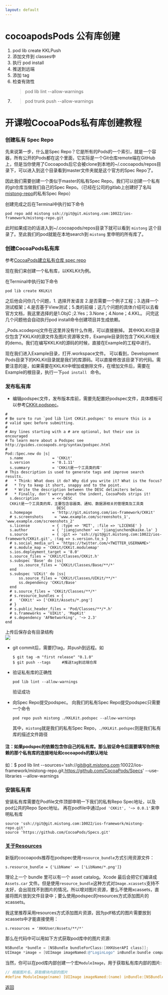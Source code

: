 ```yaml
---
layout: default
---
```


# cocoapodsPods 公有库创建

1. pod lib create KKLPush
2. 添加文件到 classes中
3. 执行 pod install  
4. 推送到远端
4. 添加 tag
5. 检查有效性 
   >pod lib lint --allow-warnings
5. >pod trunk push --allow-warnings






# 开课啦CocoaPods私有库创建教程

### 创建私有 Spec Repo

先来说第一步，什么是Spec Repo？它是所有的Pods的一个索引，就是一个容器，所有公开的Pods都在这个里面，它实际是一个Git仓库remote端在GitHub上，但是当你使用了Cocoapods后它会被clone到本地的~/.cocoapods/repos目录下，可以进入到这个目录看到master文件夹就是这个官方的Spec Repo了。

因此我们需要创建一个类似于master的私有Spec Repo。我们可以创建一个私有的git仓库当做我们自己的Spec Repo。（已经在公司的gitlab上创建好了名叫[mistong-repo](http://git.mistong.com/ios-framework/mistong-repo)的私有Spec Repo）



创建完成之后在Terminal中执行如下命令

```shell
pod repo add mistong ssh://git@git.mistong.com:10022/ios-framework/mistong-repo.git
```

此时如果成功的话进入到~/.cocoapods/repos目录下就可以看到 `mistong` 这个目录了。至此我们的pod就能在本地search到 `mistong` 里申明的所有库了。



### 创建CocoaPods私有库

参考[CocoaPods建立私有仓库 spec repo](http://www.jianshu.com/p/c6c227c0c221)

现在我们来创建一个私有库，以KKLKit为例。

在Terminal中执行如下命令

```shell
pod lib create KKLKit
```


之后他会问你几个问题，1. 选择开发语言 2.是否需要一个例子工程；3.选择一个测试框架；4.是否基于View测试；5.类的前缀；这几个问题的具体介绍可以去看官方文档，我这里选择的是1.ObjC  ;2.Yes；3.None；4.None；4.KKL。 问完这几个问题他会自动执行pod install命令创建项目并生成依赖。

_Pods.xcodeproj文件在这里并没有什么作用，可以直接删掉。 其中KKLKit目录仅包含了KKLKit的源文件及图片资源等文件，Example目录则包含了KKLKit相关的demo。我们在编写KKLKit的源码的时候，直接在Example的工程中进行。

现在我们进入Example目录，打开.workspace文件。
可以看到，Development Pods目录下的KKLKit目录就是我们的库源码。可以直接修改该目录下的代码。需要注意的是，如果需要在KKLKit中增加或删除文件，在增加文件后，需要在Example的根目录，执行一下`pod install ` 命令。



### 发布私有库

* 编辑podspec文件，发布版本库前，需要先配置好podspec文件，具体模板可以参考[CKKit.podspec](http://git.mistong.com/ios-framework/CKKit/blob/master/CKKit.podspec)。
```
#
# Be sure to run `pod lib lint CKKit.podspec' to ensure this is a
# valid spec before submitting.
#
# Any lines starting with a # are optional, but their use is encouraged
# To learn more about a Podspec see http://guides.cocoapods.org/syntax/podspec.html
#
Pod::Spec.new do |s|
  s.name             = 'CKKit'
  s.version          = '0.1.11'
  s.summary          = 'CKKit是一个工具类的库'
# This description is used to generate tags and improve search results.
#   * Think: What does it do? Why did you write it? What is the focus?
#   * Try to keep it short, snappy and to the point.
#   * Write the description between the DESC delimiters below.
#   * Finally, don't worry about the indent, CocoaPods strips it!
  s.description      = <<-DESC
  CKKit是一个工具类的库，主要包含容器类、通知、数据源相关的管理类及工具类
                       DESC
  s.homepage         = 'http://git.mistong.com/ios-framework/CKKit'
  # s.screenshots     = 'www.example.com/screenshots_1', 'www.example.com/screenshots_2'
  s.license          = { :type => 'MIT', :file => 'LICENSE' }
  s.author           = { 'jiangjunchen' => 'jiangjunchen@kaike.la' }
  s.source           = { :git => 'ssh://git@git.mistong.com:10022/ios-framework/CKKit.git', :tag => s.version.to_s }
  # s.social_media_url = 'https://twitter.com/<TWITTER_USERNAME>'
  # s.module_map = 'CKKit/CKKit.modulemap'
  s.ios.deployment_target = '8.0'
  s.source_files = 'CKKit/Classes/CKKit.h'
  s.subspec 'Base' do |ss|
      ss.source_files = 'CKKit/Classes/Base/**/*'
  end
  s.subspec 'UIKit' do |ss|
      ss.source_files = 'CKKit/Classes/UIKit/**/*'
      ss.dependency 'CKKit/Base'
  end
  # s.source_files = 'CKKit/Classes/**/*'
  # s.resource_bundles = {
  #   'CKKit' => ['CKKit/Assets/*.png']
  # }
  # s.public_header_files = 'Pod/Classes/**/*.h'
  # s.frameworks = 'UIKit', 'MapKit'
  # s.dependency 'AFNetworking', '~> 2.3'
end
```

上传后保存会有目录结构  
![](http://note.youdao.com/yws/res/1892/WEBRESOURCEba18671e1fe66bf403fecade8204e488)

* git commit后，需要打tag，并push到远程。如

  ```shell
  $ git tag -m "first release" "0.1.0" 
  $ git push --tags     #推送tag到远端仓库
  ```

* 验证私有库的正确性

  ```shell
  pod lib lint --allow-warnings
  ```

  验证成功

* 向Spec Repo提交podspec。 向我们的私有Spec Repo提交podspec只需要一个命令

  ```shell
  pod repo push mistong ./KKLKit.podspec --allow-warnings
  ```
  其中，`mistong`就是我们的私有Spec Repo，`./KKLKit.podspec`则是我们私有库的描述文件路径

#### 注：如果podspec的依赖包含你自己的私有库。那么验证命令后面要填写你所依赖的那个私有库的连接地址和cocoapods的默认地址

如：$ pod lib lint --sources='ssh://git@git.mistong.com:10022/ios-framework/mistong-repo.git,https://github.com/CocoaPods/Specs' --use-libraries --allow-warnings



### 安装私有库

安装私有库需要在Podfile文件顶部申明一下我们的私有Repo Spec地址，以及pod公共的Repo Spec地址。 再在podfile中通过`pod 'CKKit', '~> 0.0.1'`来申明私有库

```shell
source 'ssh://git@git.mistong.com:10022/ios-framework/mistong-repo.git'
source 'https://github.com/CocoaPods/Specs.git'
```



### [关于Resources](http://blog.xianqu.org/2015/08/pod-resources/)

新版的cocoapods推荐在podspec使用`resource_bundle`方式引用资源文件：

```
s.resource_bundle = {'LibName' => ['LibName/*.png']}
```

理论上一个 bundle 里可以有一个 asset catalog。Xcode 最后会把它们编译成 `Assets.car` 文件。但是使用`resource_bundle`这种方式对`Image.xcassets`支持不太好，会出现找不到图片的情况。所以增对图片资源，要么不使用xcassets，直接将图片放到文件目录中；要么使用podspec的resources方式添加图片的xcassets。

我这里推荐采用resources方式添加图片资源，因为pdf格式的图片需要放到xcassets中才能直接使用：

```
s.resources = 'XHXUser/Assets/**/*'
```

那么在代码中可以用如下方式获取pod库中的图片资源:

```objective-c
NSBundle *bundle = [NSBundle bundleForClass:[XHXUserAPI class]];
UIImage *image = [UIImage imageNamed:@"LoginLogo" inBundle:bundle compatibleWithTraitCollection:nil];
```

当然，你可以在pod库内部创建一个宏`ModuleImage`，用于获取私有库内部的图片:

```objective-c
// 根据图片名，获取模块内部的图片
#define ModuleImage(name) [UIImage imageNamed:(name) inBundle:[NSBundle bundleForClass:[self class]] compatibleWithTraitCollection:nil]
```


[返回](./)